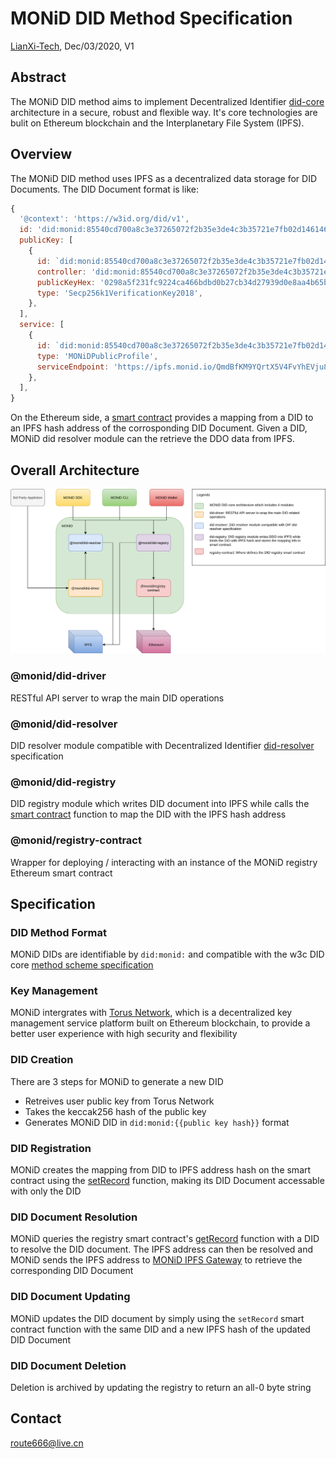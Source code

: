 # MONiD DID Method Specification

[LianXi-Tech](https://lianxi-tech.com), Dec/03/2020, V1

## Abstract

The MONiD DID method aims to implement Decentralized Identifier [did-core](https://www.w3.org/TR/did-core/) architecture in a secure, robust and flexible way. It's core technologies are bulit on Ethereum blockchain and the Interplanetary File System (IPFS).

## Overview

The MONiD DID method uses IPFS as a decentralized data storage for DID Documents. The DID Document format is like:

```js
{
  '@context': 'https://w3id.org/did/v1',
  id: 'did:monid:85540cd700a8c3e37265072f2b35e3de4c3b35721e7fb02d146146262fdc8089',
  publicKey: [
    {
      id: `did:monid:85540cd700a8c3e37265072f2b35e3de4c3b35721e7fb02d146146262fdc8089#keys-1`,
      controller: 'did:monid:85540cd700a8c3e37265072f2b35e3de4c3b35721e7fb02d146146262fdc8089',
      publicKeyHex: '0298a5f231fc9224ca466bdbd0b27cb34d27939d0e8aa4b65ba4ef1ed805f14975',
      type: 'Secp256k1VerificationKey2018',
    },
  ],
  service: [
    {
      id: `did:monid:85540cd700a8c3e37265072f2b35e3de4c3b35721e7fb02d146146262fdc8089`,
      type: 'MONiDPublicProfile',
      serviceEndpoint: 'https://ipfs.monid.io/QmdBfKM9YQrtX5V4FvYhEVju8VsVE5488ufcJ9rWWgD892',
    },
  ],
}
```

On the Ethereum side, a [smart contract](https://github.com/lianxi-tech/monid/blob/master/packages/monid-registry-contract/contracts/Registry.sol) provides a mapping from a DID to an IPFS hash address of the corrosponding DID Document. Given a DID, MONiD did resolver module can the retrieve the DDO data from IPFS.

## Overall Architecture

![Architecture](./images/Architecture.png)

### @monid/did-driver

RESTful API server to wrap the main DID operations

### @monid/did-resolver

DID resolver module compatible with Decentralized Identifier [did-resolver](https://github.com/decentralized-identity/did-resolver) specification

### @monid/did-registry

DID registry module which writes DID document into IPFS while calls the [smart contract](https://github.com/lianxi-tech/monid/blob/master/packages/monid-registry-contract/contracts/Registry.sol) function to map the DID with the IPFS hash address

### @monid/registry-contract

Wrapper for deploying / interacting with an instance of the MONiD registry Ethereum smart contract

## Specification

### DID Method Format

MONiD DIDs are identifiable by `did:monid:` and compatible with the w3c DID core [method scheme specification](https://w3c.github.io/did-core/#method-schemes)

### Key Management

MONiD intergrates with [Torus Network](https://tor.us/), which is a decentralized key management service platform built on Ethereum blockchain, to provide a better user experience with high security and flexibility

### DID Creation

There are 3 steps for MONiD to generate a new DID

- Retreives user public key from Torus Network
- Takes the keccak256 hash of the public key
- Generates MONiD DID in `did:monid:{{public key hash}}` format

### DID Registration

MONiD creates the mapping from DID to IPFS address hash on the smart contract using the [setRecord](https://github.com/lianxi-tech/monid/blob/master/packages/monid-registry-contract/contracts/Registry.sol#L18) function, making its DID Document accessable with only the DID

### DID Document Resolution

MONiD queries the registry smart contract's [getRecord](https://github.com/lianxi-tech/monid/blob/master/packages/monid-registry-contract/contracts/Registry.sol#L26) function with a DID to resolve the DID document. The IPFS address can then be resolved and MONiD sends the IPFS address to [MONiD IPFS Gateway](http://ipfs.monid.io/) to retrieve the corresponding DID Document

### DID Document Updating

MONiD updates the DID document by simply using the `setRecord` smart contract function with the same DID and a new IPFS hash of the updated DID Document

### DID Document Deletion

Deletion is archived by updating the registry to return an all-0 byte string

## Contact

route666@live.cn

